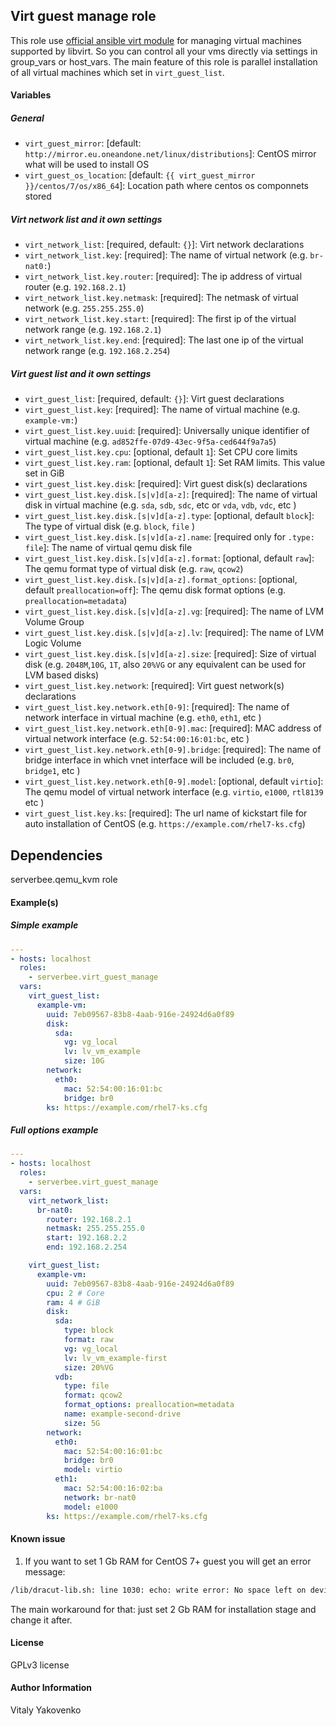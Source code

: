 ## Virt guest manage role

This role use [official ansible virt module](https://docs.ansible.com/ansible/2.9/modules/virt_module.html) for managing virtual machines supported by libvirt.
So you can control all your vms directly via settings in group_vars or host_vars.
The main feature of this role is parallel installation of all virtual machines which set in `virt_guest_list`.

#### Variables

##### General

* `virt_guest_mirror`: [default: `http://mirror.eu.oneandone.net/linux/distributions`]: CentOS mirror what will be used to install OS
* `virt_guest_os_location`: [default: `{{ virt_guest_mirror }}/centos/7/os/x86_64`]: Location path where centos os componnets stored

##### Virt network list and it own settings

* `virt_network_list`: [required, default: `{}`]: Virt network declarations
* `virt_network_list.key`: [required]: The name of virtual network (e.g. `br-nat0:`)
* `virt_network_list.key.router`: [required]: The ip address of virtual router (e.g. `192.168.2.1`)
* `virt_network_list.key.netmask`: [required]: The netmask of virtual network (e.g. `255.255.255.0`)
* `virt_network_list.key.start`: [required]: The first ip of the virtual network range (e.g. `192.168.2.1`)
* `virt_network_list.key.end`: [required]: The last one ip of the virtual network range (e.g. `192.168.2.254`)

##### Virt guest list and it own settings

* `virt_guest_list`: [required, default: `{}`]: Virt guest declarations
* `virt_guest_list.key`: [required]: The name of virtual machine (e.g. `example-vm:`)
* `virt_guest_list.key.uuid`: [required]: Universally unique identifier of virtual machine (e.g. `ad852ffe-07d9-43ec-9f5a-ced644f9a7a5`)
* `virt_guest_list.key.cpu`: [optional, default `1`]: Set CPU core limits
* `virt_guest_list.key.ram`: [optional, default `1`]: Set RAM limits. This value set in GiB
* `virt_guest_list.key.disk`: [required]: Virt guest disk(s) declarations
* `virt_guest_list.key.disk.[s|v]d[a-z]`: [required]: The name of virtual disk in virtual machine (e.g. `sda`, `sdb`, `sdc`, etc or `vda`, `vdb`, `vdc`, etc )
* `virt_guest_list.key.disk.[s|v]d[a-z].type`: [optional, default `block`]: The type of virtual disk (e.g. `block`, `file` )
* `virt_guest_list.key.disk.[s|v]d[a-z].name`: [required only for `.type: file`]: The name of virtual qemu disk file
* `virt_guest_list.key.disk.[s|v]d[a-z].format`: [optional, default `raw`]: The qemu format type of virtual disk (e.g. `raw`, `qcow2`)
* `virt_guest_list.key.disk.[s|v]d[a-z].format_options`: [optional, default `preallocation=off`]: The qemu disk format options (e.g. `preallocation=metadata`)
* `virt_guest_list.key.disk.[s|v]d[a-z].vg`: [required]: The name of LVM Volume Group
* `virt_guest_list.key.disk.[s|v]d[a-z].lv`: [required]: The name of LVM Logic Volume
* `virt_guest_list.key.disk.[s|v]d[a-z].size`: [required]: Size of virtual disk (e.g. `2048M`,`10G`, `1T`, also `20%VG` or any equivalent can be used for LVM based disks)
* `virt_guest_list.key.network`: [required]: Virt guest network(s) declarations
* `virt_guest_list.key.network.eth[0-9]`: [required]: The name of network interface in virtual machine (e.g. `eth0`, `eth1`, etc )
* `virt_guest_list.key.network.eth[0-9].mac`: [required]: MAC address of virtual network interface (e.g. `52:54:00:16:01:bc`, etc )
* `virt_guest_list.key.network.eth[0-9].bridge`: [required]: The name of bridge interface in which vnet interface will be included (e.g. `br0`, `bridge1`, etc )
* `virt_guest_list.key.network.eth[0-9].model`: [optional, default `virtio`]: The qemu model of virtual network interface (e.g. `virtio`, `e1000`, `rtl8139` etc )
* `virt_guest_list.key.ks`: [required]: The url name of kickstart file for auto installation of CentOS (e.g. `https://example.com/rhel7-ks.cfg`)

## Dependencies

serverbee.qemu_kvm role

#### Example(s)

##### Simple example

```yaml
---
- hosts: localhost 
  roles:
    - serverbee.virt_guest_manage
  vars:
    virt_guest_list:
      example-vm:
        uuid: 7eb09567-83b8-4aab-916e-24924d6a0f89
        disk:
          sda:
            vg: vg_local
            lv: lv_vm_example
            size: 10G
        network:
          eth0:
            mac: 52:54:00:16:01:bc
            bridge: br0
        ks: https://example.com/rhel7-ks.cfg

```

##### Full options example 

```yaml
---
- hosts: localhost 
  roles:
    - serverbee.virt_guest_manage
  vars:
    virt_network_list:
      br-nat0:
        router: 192.168.2.1
        netmask: 255.255.255.0
        start: 192.168.2.2
        end: 192.168.2.254

    virt_guest_list:
      example-vm:
        uuid: 7eb09567-83b8-4aab-916e-24924d6a0f89
        cpu: 2 # Core
        ram: 4 # GiB
        disk:
          sda:
            type: block
            format: raw
            vg: vg_local
            lv: lv_vm_example-first
            size: 20%VG
          vdb:
            type: file
            format: qcow2
            format_options: preallocation=metadata
            name: example-second-drive
            size: 5G
        network:
          eth0:
            mac: 52:54:00:16:01:bc
            bridge: br0
            model: virtio
          eth1:
            mac: 52:54:00:16:02:ba
            network: br-nat0
            model: e1000
        ks: https://example.com/rhel7-ks.cfg
```

#### Known issue

1. If you want to set 1 Gb RAM for CentOS 7+ guest you will get an error message:
```bash
/lib/dracut-lib.sh: line 1030: echo: write error: No space left on device
```
   The main workaround for that: just set 2 Gb RAM for installation stage and change it after.

#### License

GPLv3 license

#### Author Information

Vitaly Yakovenko
